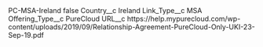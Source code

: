 <?xml version="1.0" encoding="UTF-8"?>
<CustomMetadata xmlns="http://soap.sforce.com/2006/04/metadata" xmlns:xsi="http://www.w3.org/2001/XMLSchema-instance" xmlns:xsd="http://www.w3.org/2001/XMLSchema">
    <label>PC-MSA-Ireland</label>
    <protected>false</protected>
    <values>
        <field>Country__c</field>
        <value xsi:type="xsd:string">Ireland</value>
    </values>
    <values>
        <field>Link_Type__c</field>
        <value xsi:type="xsd:string">MSA</value>
    </values>
    <values>
        <field>Offering_Type__c</field>
        <value xsi:type="xsd:string">PureCloud</value>
    </values>
    <values>
        <field>URL__c</field>
        <value xsi:type="xsd:string">https://help.mypurecloud.com/wp-content/uploads/2019/09/Relationship-Agreement-PureCloud-Only-UKI-23-Sep-19.pdf</value>
    </values>
</CustomMetadata>
